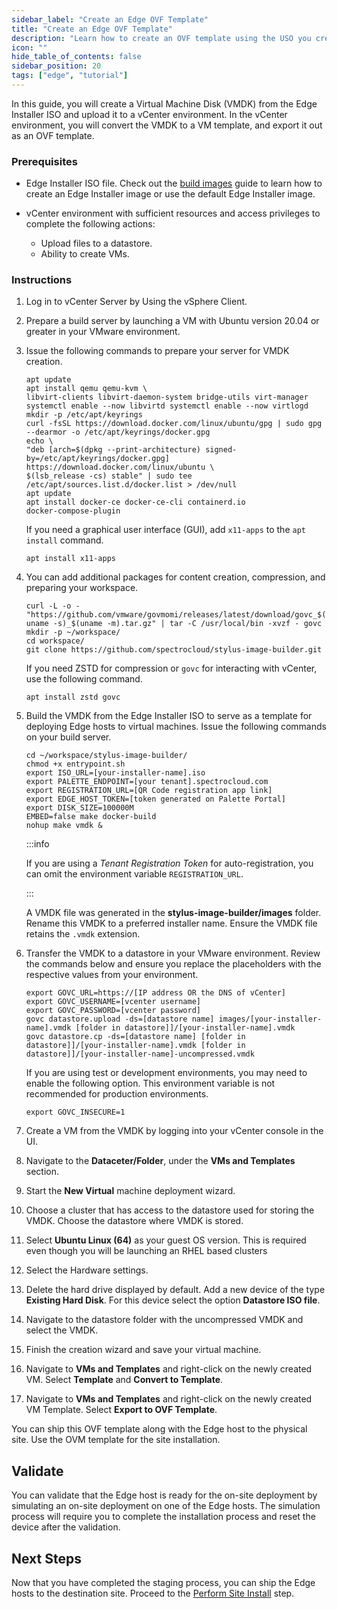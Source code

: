 ```yaml
---
sidebar_label: "Create an Edge OVF Template"
title: "Create an Edge OVF Template"
description: "Learn how to create an OVF template using the USO you created during EdgeForge. "
icon: ""
hide_table_of_contents: false
sidebar_position: 20
tags: ["edge", "tutorial"]
---
```


In this guide, you will create a Virtual Machine Disk (VMDK) from the Edge Installer ISO and upload it to a vCenter
environment. In the vCenter environment, you will convert the VMDK to a VM template, and export it out as an OVF
template.

### Prerequisites

- Edge Installer ISO file. Check out the [build images](../../edgeforge-workflow/palette-canvos/palette-canvos.md) guide
  to learn how to create an Edge Installer image or use the default Edge Installer image.

- vCenter environment with sufficient resources and access privileges to complete the following actions:
  - Upload files to a datastore.
  - Ability to create VMs.

### Instructions

1. Log in to vCenter Server by Using the vSphere Client.

2. Prepare a build server by launching a VM with Ubuntu version 20.04 or greater in your VMware environment.

3. Issue the following commands to prepare your server for VMDK creation.

   ```shell
   apt update
   apt install qemu qemu-kvm \
   libvirt-clients libvirt-daemon-system bridge-utils virt-manager
   systemctl enable --now libvirtd systemctl enable --now virtlogd
   mkdir -p /etc/apt/keyrings
   curl -fsSL https://download.docker.com/linux/ubuntu/gpg | sudo gpg --dearmor -o /etc/apt/keyrings/docker.gpg
   echo \
   "deb [arch=$(dpkg --print-architecture) signed-by=/etc/apt/keyrings/docker.gpg] https://download.docker.com/linux/ubuntu \
   $(lsb_release -cs) stable" | sudo tee /etc/apt/sources.list.d/docker.list > /dev/null
   apt update
   apt install docker-ce docker-ce-cli containerd.io
   docker-compose-plugin
   ```

   If you need a graphical user interface (GUI), add `x11-apps` to the `apt install` command.

   ```shell
   apt install x11-apps
   ```

4. You can add additional packages for content creation, compression, and preparing your workspace.

   ```shell
   curl -L -o - "https://github.com/vmware/govmomi/releases/latest/download/govc_$( uname -s)_$(uname -m).tar.gz" | tar -C /usr/local/bin -xvzf - govc
   mkdir -p ~/workspace/
   cd workspace/
   git clone https://github.com/spectrocloud/stylus-image-builder.git
   ```

   If you need ZSTD for compression or `govc` for interacting with vCenter, use the following command.

   ```shell
   apt install zstd govc
   ```

5. Build the VMDK from the Edge Installer ISO to serve as a template for deploying Edge hosts to virtual machines. Issue
   the following commands on your build server.

   ```shell
   cd ~/workspace/stylus-image-builder/
   chmod +x entrypoint.sh
   export ISO_URL=[your-installer-name].iso
   export PALETTE_ENDPOINT=[your tenant].spectrocloud.com
   export REGISTRATION_URL=[QR Code registration app link]
   export EDGE_HOST_TOKEN=[token generated on Palette Portal]
   export DISK_SIZE=100000M
   EMBED=false make docker-build
   nohup make vmdk &
   ```

   :::info

   If you are using a _Tenant Registration Token_ for auto-registration, you can omit the environment variable
   `REGISTRATION_URL`.

   :::

   A VMDK file was generated in the **stylus-image-builder/images** folder. Rename this VMDK to a preferred installer
   name. Ensure the VMDK file retains the `.vmdk` extension.

6. Transfer the VMDK to a datastore in your VMware environment. Review the commands below and ensure you replace the
   placeholders with the respective values from your environment.

   ```shell
   export GOVC_URL=https://[IP address OR the DNS of vCenter]
   export GOVC_USERNAME=[vcenter username]
   export GOVC_PASSWORD=[vcenter password]
   govc datastore.upload -ds=[datastore name] images/[your-installer-name].vmdk [folder in datastore]]/[your-installer-name].vmdk
   govc datastore.cp -ds=[datastore name] [folder in datastore]]/[your-installer-name].vmdk [folder in datastore]]/[your-installer-name]-uncompressed.vmdk
   ```

   If you are using test or development environments, you may need to enable the following option. This environment
   variable is not recommended for production environments.

   ```shell
   export GOVC_INSECURE=1
   ```

7. Create a VM from the VMDK by logging into your vCenter console in the UI.

8. Navigate to the **Dataceter/Folder**, under the **VMs and Templates** section.

9. Start the **New Virtual** machine deployment wizard.

10. Choose a cluster that has access to the datastore used for storing the VMDK. Choose the datastore where VMDK is
    stored.

11. Select **Ubuntu Linux (64)** as your guest OS version. This is required even though you will be launching an RHEL
    based clusters

12. Select the Hardware settings.

13. Delete the hard drive displayed by default. Add a new device of the type **Existing Hard Disk**. For this device
    select the option **Datastore ISO file**.

14. Navigate to the datastore folder with the uncompressed VMDK and select the VMDK.

15. Finish the creation wizard and save your virtual machine.

16. Navigate to **VMs and Templates** and right-click on the newly created VM. Select **Template** and **Convert to
    Template**.

17. Navigate to **VMs and Templates** and right-click on the newly created VM Template. Select **Export to OVF
    Template**.

You can ship this OVF template along with the Edge host to the physical site. Use the OVM template for the site
installation.

## Validate

You can validate that the Edge host is ready for the on-site deployment by simulating an on-site deployment on one of
the Edge hosts. The simulation process will require you to complete the installation process and reset the device after
the validation.

## Next Steps

Now that you have completed the staging process, you can ship the Edge hosts to the destination site. Proceed to the
[Perform Site Install](../site-installation/site-installation.md) step.
